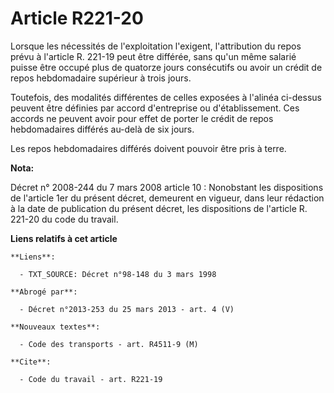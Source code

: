 # Article R221-20

Lorsque les nécessités de l'exploitation l'exigent, l'attribution du repos prévu à l'article R. 221-19 peut être différée,
sans qu'un même salarié puisse être occupé plus de quatorze jours consécutifs ou avoir un crédit de repos hebdomadaire
supérieur à trois jours.

Toutefois, des modalités différentes de celles exposées à l'alinéa ci-dessus peuvent être définies par accord d'entreprise ou
d'établissement. Ces accords ne peuvent avoir pour effet de porter le crédit de repos hebdomadaires différés au-delà de six
jours.

Les repos hebdomadaires différés doivent pouvoir être pris à terre.

**Nota:**

Décret n° 2008-244 du 7 mars 2008 article 10 : Nonobstant les dispositions de l'article 1er du présent décret, demeurent en
vigueur, dans leur rédaction à la date de publication du présent décret, les dispositions de l'article R. 221-20 du code du
travail.

**Liens relatifs à cet article**

	**Liens**:

	  - TXT_SOURCE: Décret n°98-148 du 3 mars 1998

	**Abrogé par**:

	  - Décret n°2013-253 du 25 mars 2013 - art. 4 (V)

	**Nouveaux textes**:

	  - Code des transports - art. R4511-9 (M)

	**Cite**:

	  - Code du travail - art. R221-19
